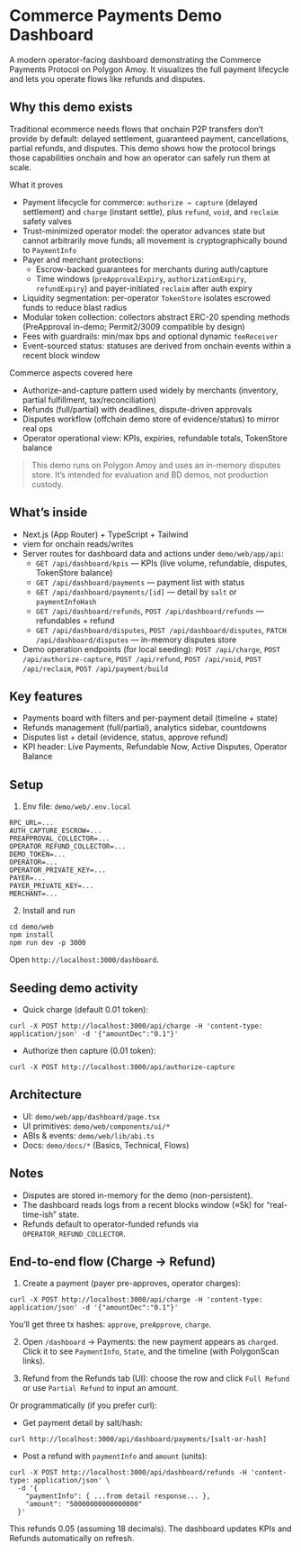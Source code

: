 # Commerce Payments Demo Dashboard

A modern operator-facing dashboard demonstrating the Commerce Payments Protocol on Polygon Amoy. It visualizes the full payment lifecycle and lets you operate flows like refunds and disputes.

## Why this demo exists
Traditional ecommerce needs flows that onchain P2P transfers don’t provide by default: delayed settlement, guaranteed payment, cancellations, partial refunds, and disputes. This demo shows how the protocol brings those capabilities onchain and how an operator can safely run them at scale.

What it proves
- Payment lifecycle for commerce: `authorize → capture` (delayed settlement) and `charge` (instant settle), plus `refund`, `void`, and `reclaim` safety valves
- Trust-minimized operator model: the operator advances state but cannot arbitrarily move funds; all movement is cryptographically bound to `PaymentInfo`
- Payer and merchant protections:
  - Escrow-backed guarantees for merchants during auth/capture
  - Time windows (`preApprovalExpiry`, `authorizationExpiry`, `refundExpiry`) and payer-initiated `reclaim` after auth expiry
- Liquidity segmentation: per-operator `TokenStore` isolates escrowed funds to reduce blast radius
- Modular token collection: collectors abstract ERC-20 spending methods (PreApproval in-demo; Permit2/3009 compatible by design)
- Fees with guardrails: min/max bps and optional dynamic `feeReceiver`
- Event-sourced status: statuses are derived from onchain events within a recent block window

Commerce aspects covered here
- Authorize-and-capture pattern used widely by merchants (inventory, partial fulfillment, tax/reconciliation)
- Refunds (full/partial) with deadlines, dispute-driven approvals
- Disputes workflow (offchain demo store of evidence/status) to mirror real ops
- Operator operational view: KPIs, expiries, refundable totals, TokenStore balance

> This demo runs on Polygon Amoy and uses an in-memory disputes store. It’s intended for evaluation and BD demos, not production custody.

## What’s inside
- Next.js (App Router) + TypeScript + Tailwind
- viem for onchain reads/writes
- Server routes for dashboard data and actions under `demo/web/app/api`:
  - `GET /api/dashboard/kpis` — KPIs (live volume, refundable, disputes, TokenStore balance)
  - `GET /api/dashboard/payments` — payment list with status
  - `GET /api/dashboard/payments/[id]` — detail by `salt` or `paymentInfoHash`
  - `GET /api/dashboard/refunds`, `POST /api/dashboard/refunds` — refundables + refund
  - `GET /api/dashboard/disputes`, `POST /api/dashboard/disputes`, `PATCH /api/dashboard/disputes` — in-memory disputes store
- Demo operation endpoints (for local seeding): `POST /api/charge`, `POST /api/authorize-capture`, `POST /api/refund`, `POST /api/void`, `POST /api/reclaim`, `POST /api/payment/build`

## Key features
- Payments board with filters and per-payment detail (timeline + state)
- Refunds management (full/partial), analytics sidebar, countdowns
- Disputes list + detail (evidence, status, approve refund)
- KPI header: Live Payments, Refundable Now, Active Disputes, Operator Balance

## Setup
1) Env file: `demo/web/.env.local`
```
RPC_URL=...
AUTH_CAPTURE_ESCROW=...
PREAPPROVAL_COLLECTOR=...
OPERATOR_REFUND_COLLECTOR=...
DEMO_TOKEN=...
OPERATOR=...
OPERATOR_PRIVATE_KEY=...
PAYER=...
PAYER_PRIVATE_KEY=...
MERCHANT=...
```
2) Install and run
```
cd demo/web
npm install
npm run dev -p 3000
```
Open `http://localhost:3000/dashboard`.

## Seeding demo activity
- Quick charge (default 0.01 token):
```
curl -X POST http://localhost:3000/api/charge -H 'content-type: application/json' -d '{"amountDec":"0.1"}'
```
- Authorize then capture (0.01 token):
```
curl -X POST http://localhost:3000/api/authorize-capture
```

## Architecture
- UI: `demo/web/app/dashboard/page.tsx`
- UI primitives: `demo/web/components/ui/*`
- ABIs & events: `demo/web/lib/abi.ts`
- Docs: `demo/docs/*` (Basics, Technical, Flows)

## Notes
- Disputes are stored in-memory for the demo (non-persistent).
- The dashboard reads logs from a recent blocks window (≈5k) for “real-time-ish” state.
- Refunds default to operator-funded refunds via `OPERATOR_REFUND_COLLECTOR`. 

## End-to-end flow (Charge → Refund)
1) Create a payment (payer pre-approves, operator charges):
```
curl -X POST http://localhost:3000/api/charge -H 'content-type: application/json' -d '{"amountDec":"0.1"}'
```
You’ll get three tx hashes: `approve`, `preApprove`, `charge`.

2) Open `/dashboard` → Payments: the new payment appears as `charged`. Click it to see `PaymentInfo`, `State`, and the timeline (with PolygonScan links).

3) Refund from the Refunds tab (UI): choose the row and click `Full Refund` or use `Partial Refund` to input an amount.

Or programmatically (if you prefer curl):
- Get payment detail by salt/hash:
```
curl http://localhost:3000/api/dashboard/payments/[salt-or-hash]
```
- Post a refund with `paymentInfo` and `amount` (units):
```
curl -X POST http://localhost:3000/api/dashboard/refunds -H 'content-type: application/json' \
  -d '{
    "paymentInfo": { ...from detail response... },
    "amount": "50000000000000000"  
  }'
```
This refunds 0.05 (assuming 18 decimals). The dashboard updates KPIs and Refunds automatically on refresh. 